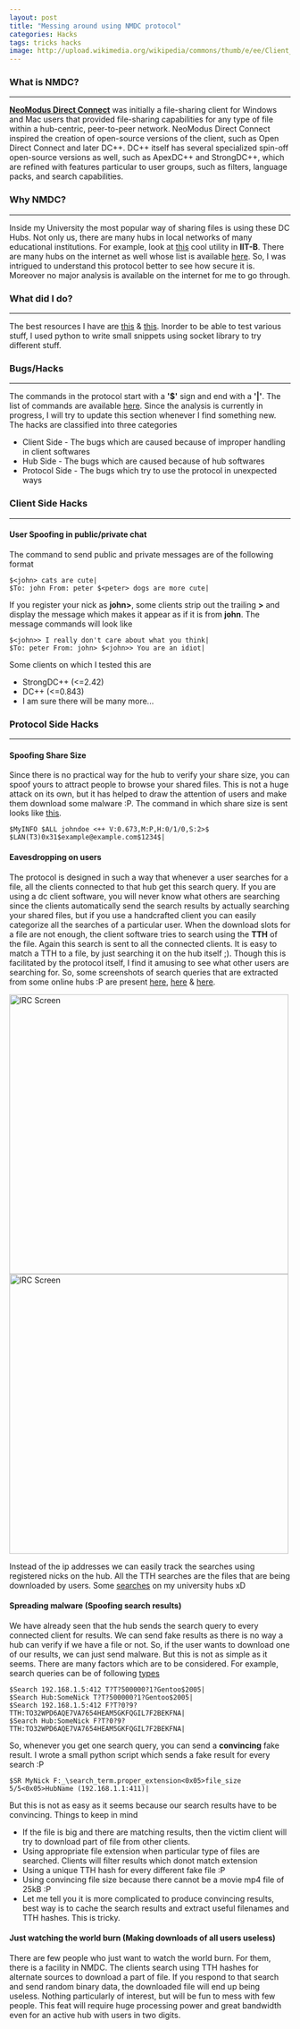 ```yaml
---
layout: post
title: "Messing around using NMDC protocol"
categories: Hacks
tags: tricks hacks
image: http://upload.wikimedia.org/wikipedia/commons/thumb/e/ee/Client_connected.png/250px-Client_connected.png
---
```


### What is NMDC?

_________________

[**NeoModus Direct Connect**](http://en.wikipedia.org/wiki/NeoModus_Direct_Connect) was initially a file-sharing client for
Windows and Mac users that provided file-sharing capabilities for any type of file within a hub-centric, peer-to-peer network.
NeoModus Direct Connect inspired the creation of open-source versions of the client, such as Open Direct Connect and later DC++.
DC++ itself has several specialized spin-off open-source versions as well, such as ApexDC++ and StrongDC++, which are refined with
features particular to user groups, such as filters, language packs, and search capabilities.

### Why NMDC?

_________________

Inside my University the most popular way of sharing files is using these DC Hubs. Not only us, there are many hubs in local networks
of many educational institutions. For example, look at [this](http://dc.iitb.me) cool utility in **IIT-B**. There are many hubs on the
internet as well whose list is available [here](http://dchublist.org/nmdc-hubs). So, I was intrigued to understand this protocol
better to see how secure it is. Moreover no major analysis is available on the internet for me to go through.

### What did I do?

_________________

The best resources I have are [this](http://nmdc.sourceforge.net/NMDC.html) & [this](http://wiki.gusari.org/index.php?title=Main_Page).
Inorder to be able to test various stuff, I used python to write small snippets using socket library to try different stuff.

### Bugs/Hacks

_________________

The commands in the protocol start with a **'$'** sign and end with a **'|'**. The list of commands are available [here](http://nmdc.sourceforge.net/NMDC.html).
Since the analysis is currently in progress, I will try to update this section whenever I find something new. The hacks are classified
into three categories

+ Client Side - The bugs which are caused because of improper handling in client softwares
+ Hub Side - The bugs which are caused because of hub softwares
+ Protocol Side - The bugs which try to use the protocol in unexpected ways

### Client Side Hacks

_________________

#### User Spoofing in public/private chat

The command to send public and private messages are of the following format

```
$<john> cats are cute|
$To: john From: peter $<peter> dogs are more cute|
```

If you register your nick as **john>**, some clients strip out the trailing **>** and display the message which makes it appear as if
it is from **john**. The message commands will look like

```
$<john>> I really don't care about what you think|
$To: peter From: john> $<john>> You are an idiot|
```

Some clients on which I tested this are

+ StrongDC++ (<=2.42)
+ DC++ (<=0.843)
+ I am sure there will be many more...

### Protocol Side Hacks

_______________________

#### Spoofing Share Size

Since there is no practical way for the hub to verify your share size, you can spoof yours to attract people to browse your shared files.
This is not a huge attack on its own, but it has helped to draw the attention of users and make them download some malware :P. The command
in which share size is sent looks like [this](http://nmdc.sourceforge.net/NMDC.html#_myinfo).

```
$MyINFO $ALL johndoe <++ V:0.673,M:P,H:0/1/0,S:2>$ $LAN(T3)0x31$example@example.com$1234$|
```

#### Eavesdropping on users

The protocol is designed in such a way that whenever a user searches for a file, all the clients connected to that hub get
this search query. If you are using a dc client software, you will never know what others are searching since the clients automatically
send the search results by actually searching your shared files, but if you use a handcrafted client you can easily categorize all the
searches of a particular user. When the download slots for a file are not enough, the client software tries to search using the **TTH**
of the file. Again this search is sent to all the connected clients. It is easy to match a TTH to a file, by just searching it on the hub
itself ;). Though this is facilitated by the protocol itself, I find it amusing to see what other users are searching for. So, some
screenshots of search queries that are extracted from some online hubs :P are present [here](http://i.imgur.com/X3CPMZI.png),
[here](http://i.imgur.com/XsPTNL5.jpg) & [here](http://i.imgur.com/013VAZN.png).

<img src="http://i.imgur.com/X3CPMZI.png" class="image-center" style="height:500px" alt="IRC Screen"/>

<img src="http://i.imgur.com/kPNCDQY.png" class="image-center" style="height:500px" alt="IRC Screen"/>

Instead of the ip addresses we can easily track the searches using registered nicks on the hub. All the TTH searches are the files
that are being downloaded by users. Some [searches](http://pastebin.com/Xpr5HYfd) on my university hubs xD

#### Spreading malware (Spoofing search results)

We have already seen that the hub sends the search query to every connected client for results. We can send fake results as there
is no way a hub can verify if we have a file or not. So, if the user wants to download one of our results, we can just send
malware. But this is not as simple as it seems. There are many factors which are to be considered. For example, search queries can be
of following [types](http://nmdc.sourceforge.net/NMDC.html#_search)

```
$Search 192.168.1.5:412 T?T?500000?1?Gentoo$2005|
$Search Hub:SomeNick T?T?500000?1?Gentoo$2005|
$Search 192.168.1.5:412 F?T?0?9?TTH:TO32WPD6AQE7VA7654HEAM5GKFQGIL7F2BEKFNA|
$Search Hub:SomeNick F?T?0?9?TTH:TO32WPD6AQE7VA7654HEAM5GKFQGIL7F2BEKFNA|
```

So, whenever you get one search query, you can send a **convincing** fake result. I wrote a small python script which sends a fake
result for every search :P

```
$SR MyNick F:_\search_term.proper_extension<0x05>file_size 5/5<0x05>HubName (192.168.1.1:411)|
```

But this is not as easy as it seems because our search results have to be convincing. Things to keep in mind

+ If the file is big and there are matching results, then the victim client will try to download part of file from other clients.
+ Using appropriate file extension when particular type of files are searched. Clients will filter results which donot match extension
+ Using a unique TTH hash for every different fake file :P
+ Using convincing file size because there cannot be a movie mp4 file of 25kB :P
+ Let me tell you it is more complicated to produce convincing results, best way is to cache the search results and extract useful
filenames and TTH hashes. This is tricky.

#### Just watching the world burn (Making downloads of all users useless)

There are few people who just want to watch the world burn. For them, there is a facility in NMDC. The clients search using TTH
hashes for alternate sources to download a part of file. If you respond to that search and send random binary data, the downloaded
file will end up being useless. Nothing particularly of interest, but will be fun to mess with few people. This feat will require huge
processing power and great bandwidth even for an active hub with users in two digits.
